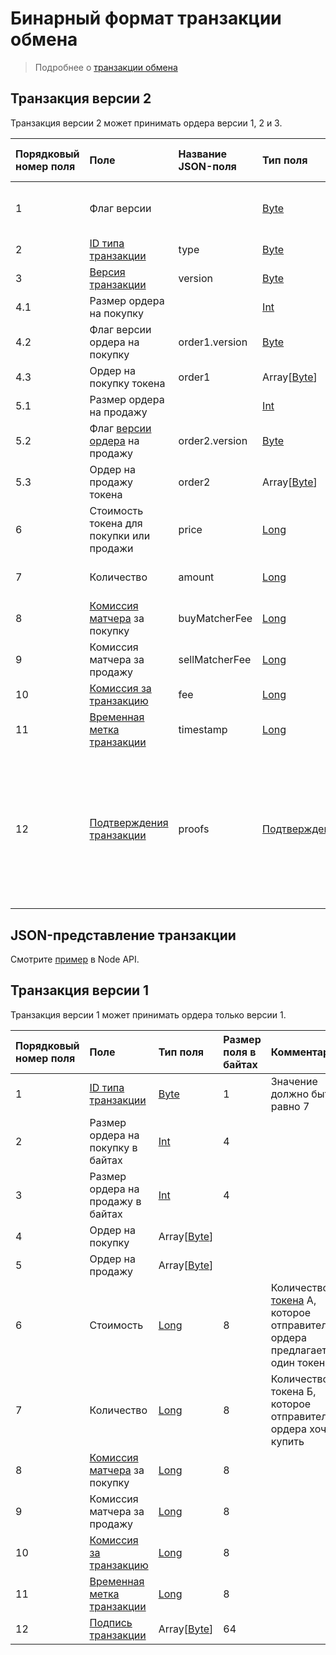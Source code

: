 # Бинарный формат транзакции обмена

> Подробнее о [транзакции обмена](/blockchain/transaction-type/exchange-transaction.md)

## Транзакция версии 2

Транзакция версии 2 может принимать ордера версии 1, 2 и 3.

| Порядковый номер поля | Поле | Название JSON-поля | Тип поля | Размер поля в байтах | Комментарий |
| :--- | :--- | :--- | :--- | :--- | :--- |
| 1 | Флаг версии |  | [Byte](/blockchain/blockchain/blockchain-data-types.md) | 1 | Указывает, что [версия транзакции](/blockchain/transaction/transaction-version.md) является второй или выше.<br>Значение должно быть равно 0 |
| 2 | [ID типа транзакции](/blockchain/transaction-type.md) | type | [Byte](/blockchain/blockchain/blockchain-data-types.md) | 1 | Значение должно быть равно 7 |
| 3 | [Версия транзакции](/blockchain/transaction/transaction-version.md) | version | [Byte](/blockchain/blockchain/blockchain-data-types.md) | 1 | Значение должно быть равно 2 |
| 4.1 | Размер ордера на покупку |  | [Int](/blockchain/blockchain/blockchain-data-types.md) | 4 |  |
| 4.2 | Флаг версии ордера на покупку | order1.version | [Byte](/blockchain/blockchain/blockchain-data-types.md) | `S` | `S` = 1 если версия ордера 1.<br>`S` = 0 если версия ордера 2 |
| 4.3 | Ордер на покупку токена | order1 | Array[[Byte](/blockchain/blockchain/blockchain-data-types.md)] |  |  |
| 5.1 | Размер ордера на продажу |  | [Int](/blockchain/blockchain/blockchain-data-types.md) | 4 |  |
| 5.2 | Флаг [версии ордера](/blockchain/binary-format/order-binary-format.md) на продажу | order2.version | [Byte](/blockchain/blockchain/blockchain-data-types.md) | `S` | `S` = 1 если версия ордера 1.<br>`S` = 0 если версия ордера 2 |
| 5.3 | Ордер на продажу токена | order2 | Array[[Byte](/blockchain/blockchain/blockchain-data-types.md)] |  |  |
| 6 | Стоимость токена для покупки или продажи | price | [Long](/blockchain/blockchain/blockchain-data-types.md) | 8 | Количество [токена](/blockchain/token.md) Б, которое отправитель ордера предлагает за один токен А |
| 7 | Количество | amount | [Long](/blockchain/blockchain/blockchain-data-types.md) | 8 | Количество токена А, которое отправитель ордера хочет купить |
| 8 | [Комиссия матчера](/blockchain/matcher-fee.md) за покупку | buyMatcherFee | [Long](/blockchain/blockchain/blockchain-data-types.md) | 8 |  |
| 9 | Комиссия матчера за продажу | sellMatcherFee | [Long](/blockchain/blockchain/blockchain-data-types.md) | 8 |  |
| 10 | [Комиссия за транзакцию](/blockchain/transaction/transaction-fee.md) | fee | [Long](/blockchain/blockchain/blockchain-data-types.md) | 8 |  |
| 11 | [Временная метка транзакции](/blockchain/transaction/transaction-timestamp.md) | timestamp | [Long](/blockchain/blockchain/blockchain-data-types.md) | 8 |  |
| 12 | [Подтверждения транзакции](/blockchain/transaction/transaction-proof.md) | proofs | [Подтверждения](/blockchain/transaction/transaction-proof.md) | `S` | Если массив пустой, то `S` = 3.<br>Если массив не пустой, то `S` = 3 + 2 × N + (`P`<sub>1</sub> + `P`<sub>2</sub> + ... + `P`<sub>n</sub>),<br>где<br>`N` — количество подтверждений в массиве,<br>`P`<sub>n</sub> — размер `N`-го подтверждения в байтах. Максимальное количество подтверждений в массиве — 8. Максимальный размер каждого подтверждения — 64 байта |

## JSON-представление транзакции

Смотрите [пример](https://nodes.wavesplatform.com/transactions/info/9VJCXTdLqtsfvk1d68G5MT237ezQ4g9nuQhWZXR47vi9) в Node API.

## Транзакция версии 1

Транзакция версии 1 может принимать ордера только версии 1.

| Порядковый номер поля | Поле | Тип поля | Размер поля в байтах | Комментарии |
| :--- | :--- | :--- | :--- | :--- |
| 1 | [ID типа транзакции](/blockchain/transaction-type.md) | [Byte](/blockchain/blockchain/blockchain-data-types.md) | 1 | Значение должно быть равно 7 |
| 2 | Размер ордера на покупку в байтах | [Int](/blockchain/blockchain/blockchain-data-types.md) | 4 |  |
| 3 | Размер ордера на продажу в байтах | [Int](/blockchain/blockchain/blockchain-data-types.md) | 4 |  |
| 4 | Ордер на покупку | Array[[Byte](/blockchain/blockchain/blockchain-data-types.md)] |  |  |
| 5 | Ордер на продажу | Array[[Byte](/blockchain/blockchain/blockchain-data-types.md)] |  |  |
| 6 | Стоимость | [Long](/blockchain/blockchain/blockchain-data-types.md) | 8 | Количество [токена](/blockchain/token.md) А, которое отправитель ордера предлагает за один токен Б |
| 7 | Количество | [Long](/blockchain/blockchain/blockchain-data-types.md) | 8 | Количество токена Б, которое отправитель ордера хочет купить |
| 8 | [Комиссия матчера](/blockchain/matcher-fee.md) за покупку | [Long](/blockchain/blockchain/blockchain-data-types.md) | 8 |  |
| 9 | Комиссия матчера за продажу | [Long](/blockchain/blockchain/blockchain-data-types.md) | 8 |  |
| 10 | [Комиссия за транзакцию](/blockchain/transaction/transaction-fee.md) | [Long](/blockchain/blockchain/blockchain-data-types.md) | 8 |  |
| 11 | [Временная метка транзакции](/blockchain/transaction/transaction-timestamp.md) | [Long](/blockchain/blockchain/blockchain-data-types.md) | 8 |  |
| 12 | [Подпись транзакции](/blockchain/transaction/transaction-signature.md) | Array[[Byte](/blockchain/blockchain/blockchain-data-types.md)] | 64 |  |  |

